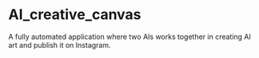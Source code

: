 # AI_creative_canvas
A fully automated application where two AIs works together in creating AI art and publish it on Instagram.
